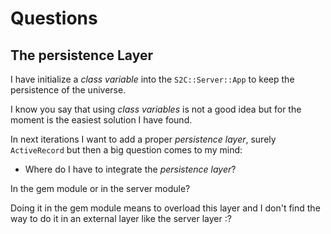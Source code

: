 # Questions

## The persistence Layer

I have initialize a _class variable_ into the `S2C::Server::App` to keep the persistence of the universe.

I know you say that using _class variables_ is not a good idea but for the moment is the easiest solution I have found.

In next iterations I want to add a proper _persistence layer_, surely `ActiveRecord` but then a big question comes to my mind:

* Where do I have to integrate the _persistence layer_?

In the gem module or in the server module?

Doing it in the gem module means to overload this layer and I don't find the way to do it in an external layer like the server layer :?